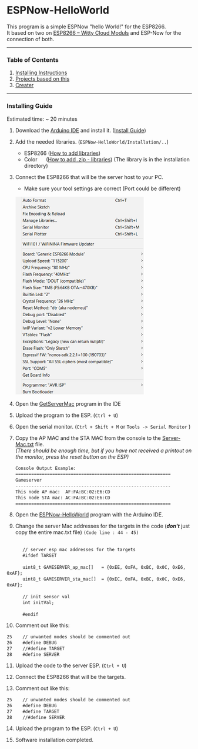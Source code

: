 # ESPNow-HelloWorld
This program is a simple ESPNow "hello World!" for  the ESP8266. </br>
It based on two on [ESP8266 – Witty Cloud Moduls](https://www.aliexpress.com/item/32597876082.html?scm=1007.22893.149155.0&pvid=b8c0fb1b-281a-4ba6-85a1-98dd68a536b9&onelink_page_from=ITEM_DETAIL&onelink_item_to=32597876082&onelink_publisherid=138687224&onelink_memberseq=0&onelink_duration=0.981192&onelink_status=noneresult&onelink_item_from=32597876082&onelink_subid=NULL&onelink_page_to=ITEM_DETAIL&aff_request_id=9ba6214ea2664d8d8daf087a377c6ab1-1580813465648-05603-mIyvFaQvV&aff_platform=product&cpt=1580813465648&sk=mIyvFaQvV&aff_trace_key=9ba6214ea2664d8d8daf087a377c6ab1-1580813465648-05603-mIyvFaQvV&terminal_id=cba704aee29744eba36caa98b7347143) and ESP-Now for the connection of both.

___

### Table of Contents

   1. [Installing Instructions](README.md#installing-instructions)
   2. [Projects based on this](README.md#projects-based-on-this)
   3. [Creater](README.md#creater)
  
___

### Installing Guide

Estimated time: ~ 20 minutes

1. Download the [Arduino IDE](https://www.arduino.cc/en/main/software) and install it. ([Install Guide](https://www.arduino.cc/en/Guide/HomePage))

2. Add the needed libraries. (`ESPNow-HelloWorld/Installation/..`) 

   - ESP8266 ([How to add libraries](https://randomnerdtutorials.com/how-to-install-esp8266-board-arduino-ide/))
   - Color   &nbsp; &nbsp; &nbsp;([How to add .zip - libraries](https://www.arduino.cc/en/Guide/Libraries))  (The library is in the installation directory)
   
3. Connect the ESP8266 that will be the server host to your PC.

   - Make sure your tool settings are correct (Port could be different)
   
   ![Settings in Tools](../docs/Settings%20for%20Tools.png)

4. Open the [GetServerMac](../Installation/GetServerMac) program in the IDE

5. Upload the program to the ESP. (`Ctrl + U`)

6. Open the serial monitor. (`Ctrl + Shift + M` or `Tools -> Serial Monitor` )

7. Copy the AP MAC and the STA MAC from the console to the [Server-Mac.txt](../Installation/Server-Mac.txt) file. <br/>
   *(There should be enough time, but if you have not received a printout on the monitor, press the reset button on the ESP)*

   ```
   Console Output Example:
   ===========================================================
   Gameserver
   -----------------------------------------------------------
   This node AP mac:  AF:FA:BC:02:E6:CD
   This node STA mac: AC:FA:BC:02:E6:CD
   ===========================================================
   ```
   
  8. Open the [ESPNow-HelloWorld](../ESPNow-HelloWorld/ESPNow-HelloWorld.ion) program with the Arduino IDE.
 
  9. Change the server Mac addresses for the targets in the code (**_don't_** just copy the entire mac.txt file) `(Code line : 44 - 45)`
 ```
  
       // server esp mac addresses for the targets
       #ifdef TARGET

       uint8_t GAMESERVER_ap_mac[]   = {0xEE, 0xFA, 0xBC, 0x0C, 0xE6, 0xAF}; 
       uint8_t GAMESERVER_sta_mac[]  = {0xEC, 0xFA, 0xBC, 0x0C, 0xE6, 0xAF};

       // init sensor val
       int initVal;

       #endif
```
 10. Comment out like this: 
 ```
25    // unwanted modes should be commented out
26    #define DEBUG
27    //#define TARGET
28    #define SERVER
 ```

 11. Upload the code to the server ESP. (`Ctrl + U`)
 
 12. Connect the ESP8266 that will be the targets.
 
 13. Comment out like this: 
 ```
25    // unwanted modes should be commented out
26    #define DEBUG
27    #define TARGET
28    //#define SERVER
 ```
 
 14. Upload the program to the ESP. (`Ctrl + U`)
 
 15. Software installation completed.
